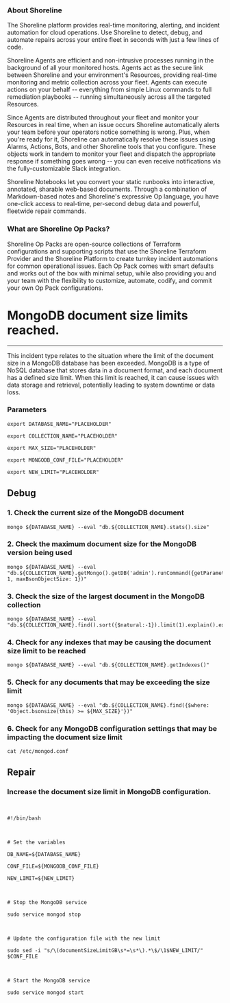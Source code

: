 
### About Shoreline
The Shoreline platform provides real-time monitoring, alerting, and incident automation for cloud operations. Use Shoreline to detect, debug, and automate repairs across your entire fleet in seconds with just a few lines of code.

Shoreline Agents are efficient and non-intrusive processes running in the background of all your monitored hosts. Agents act as the secure link between Shoreline and your environment's Resources, providing real-time monitoring and metric collection across your fleet. Agents can execute actions on your behalf -- everything from simple Linux commands to full remediation playbooks -- running simultaneously across all the targeted Resources.

Since Agents are distributed throughout your fleet and monitor your Resources in real time, when an issue occurs Shoreline automatically alerts your team before your operators notice something is wrong. Plus, when you're ready for it, Shoreline can automatically resolve these issues using Alarms, Actions, Bots, and other Shoreline tools that you configure. These objects work in tandem to monitor your fleet and dispatch the appropriate response if something goes wrong -- you can even receive notifications via the fully-customizable Slack integration.

Shoreline Notebooks let you convert your static runbooks into interactive, annotated, sharable web-based documents. Through a combination of Markdown-based notes and Shoreline's expressive Op language, you have one-click access to real-time, per-second debug data and powerful, fleetwide repair commands.

### What are Shoreline Op Packs?
Shoreline Op Packs are open-source collections of Terraform configurations and supporting scripts that use the Shoreline Terraform Provider and the Shoreline Platform to create turnkey incident automations for common operational issues. Each Op Pack comes with smart defaults and works out of the box with minimal setup, while also providing you and your team with the flexibility to customize, automate, codify, and commit your own Op Pack configurations.

# MongoDB document size limits reached.
---

This incident type relates to the situation where the limit of the document size in a MongoDB database has been exceeded. MongoDB is a type of NoSQL database that stores data in a document format, and each document has a defined size limit. When this limit is reached, it can cause issues with data storage and retrieval, potentially leading to system downtime or data loss.

### Parameters
```shell
export DATABASE_NAME="PLACEHOLDER"

export COLLECTION_NAME="PLACEHOLDER"

export MAX_SIZE="PLACEHOLDER"

export MONGODB_CONF_FILE="PLACEHOLDER"

export NEW_LIMIT="PLACEHOLDER"
```

## Debug

### 1. Check the current size of the MongoDB document
```shell
mongo ${DATABASE_NAME} --eval "db.${COLLECTION_NAME}.stats().size"
```

### 2. Check the maximum document size for the MongoDB version being used
```shell
mongo ${DATABASE_NAME} --eval "db.${COLLECTION_NAME}.getMongo().getDB('admin').runCommand({getParameter: 1, maxBsonObjectSize: 1})"
```

### 3. Check the size of the largest document in the MongoDB collection
```shell
mongo ${DATABASE_NAME} --eval "db.${COLLECTION_NAME}.find().sort({$natural:-1}).limit(1).explain().executionStats.allPlansExecution[0].winningPlan"
```

### 4. Check for any indexes that may be causing the document size limit to be reached
```shell
mongo ${DATABASE_NAME} --eval "db.${COLLECTION_NAME}.getIndexes()"
```

### 5. Check for any documents that may be exceeding the size limit
```shell
mongo ${DATABASE_NAME} --eval "db.${COLLECTION_NAME}.find({$where: 'Object.bsonsize(this) >= ${MAX_SIZE}'})"
```

### 6. Check for any MongoDB configuration settings that may be impacting the document size limit
```shell
cat /etc/mongod.conf
```

## Repair

### Increase the document size limit in MongoDB configuration.
```shell


#!/bin/bash



# Set the variables

DB_NAME=${DATABASE_NAME}

CONF_FILE=${MONGODB_CONF_FILE}

NEW_LIMIT=${NEW_LIMIT}



# Stop the MongoDB service

sudo service mongod stop



# Update the configuration file with the new limit

sudo sed -i "s/\(documentSizeLimitGB\s*=\s*\).*\$/\1$NEW_LIMIT/" $CONF_FILE



# Start the MongoDB service

sudo service mongod start


```
